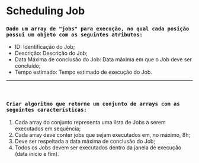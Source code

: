 # Scheduling Job

### `Dado um array de "jobs" para execução, no qual cada posição possui um objeto com os seguintes atributos:`
* ID: Identificação do Job;
* Descrição: Descrição do Job;
* Data Máxima de conclusão do Job: Data máxima em que o Job deve ser concluído;
* Tempo estimado: Tempo estimado de execução do Job.
<hr/><br/>

### `Criar algoritmo que retorne um conjunto de arrays com as seguintes características:`
1. Cada array do conjunto representa uma lista de Jobs a serem executados em sequência;
2. Cada array deve conter jobs que sejam executados em, no máximo, 8h;
3. Deve ser respeitada a data máxima de conclusão do Job;
4. Todos os Jobs devem ser executados dentro da janela de execução (data início e fim).
